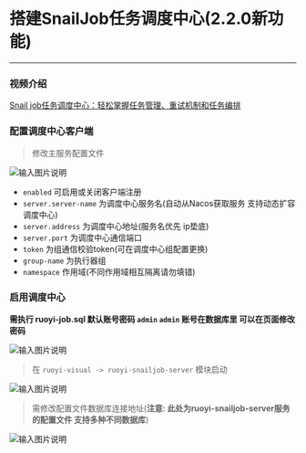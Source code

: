 # 搭建SnailJob任务调度中心(2.2.0新功能)
- - -

### 视频介绍

[Snail job任务调度中心：轻松掌握任务管理、重试机制和任务编排](https://www.bilibili.com/video/BV19i421m7GL/)

### 配置调度中心客户端
> 修改主服务配置文件
>

![输入图片说明](https://foruda.gitee.com/images/1716175076777941469/db565dc1_1766278.png "屏幕截图")

* `enabled` 可启用或关闭客户端注册
* `server.server-name` 为调度中心服务名(自动从Nacos获取服务 支持动态扩容调度中心)
* `server.address` 为调度中心地址(服务名优先 ip垫底)
* `server.port` 为调度中心通信端口
* `token` 为组通信校验token(可在调度中心组配置更换)
* `group-name` 为执行器组
* `namespace` 作用域(不同作用域相互隔离请勿填错)

### 启用调度中心
**需执行 ruoyi-job.sql 默认账号密码 `admin` `admin` 账号在数据库里 可以在页面修改密码**
<br>

![输入图片说明](https://foruda.gitee.com/images/1688634898607827011/8853b387_1766278.png "屏幕截图")

> 在 `ruoyi-visual -> ruoyi-snailjob-server` 模块启动
>
![输入图片说明](https://foruda.gitee.com/images/1716175119324078438/ca667a0c_1766278.png "屏幕截图")

> 需修改配置文件数据库连接地址(**注意: 此处为ruoyi-snailjob-server服务的配置文件 支持多种不同数据库**)
>
![输入图片说明](https://foruda.gitee.com/images/1688013663152608235/6c5d6a9c_1766278.png "屏幕截图")

 